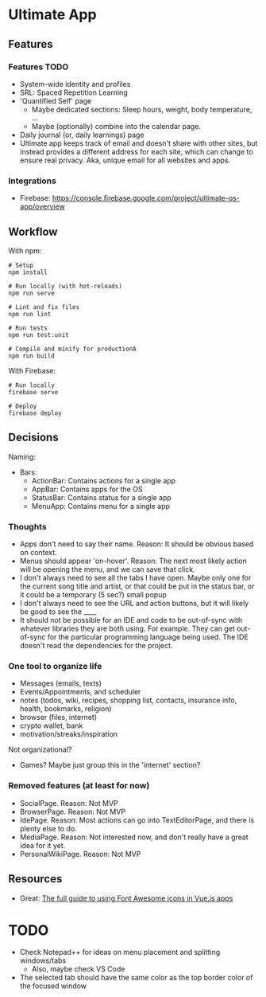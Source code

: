 # Ultimate App


## Features

### Features TODO
- System-wide identity and profiles
- SRL: Spaced Repetition Learning
- 'Quantified Self' page
    - Maybe dedicated sections: Sleep hours, weight, body temperature, ...
    - Maybe (optionally) combine into the calendar page.
- Daily journal (or, daily learnings) page
- Ultimate app keeps track of email and doesn't share with other sites, but instead provides a different address for each site, which can change to ensure real privacy. Aka, unique email for all websites and apps.

### Integrations
- Firebase: https://console.firebase.google.com/project/ultimate-os-app/overview


## Workflow

With npm:

    # Setup
    npm install
    
    # Run locally (with hot-reloads)
    npm run serve
    
    # Lint and fix files
    npm run lint
    
    # Run tests
    npm run test:unit
    
    # Compile and minify for productionA
    npm run build

With Firebase:

    # Run locally
    firebase serve
    
    # Deploy
    firebase deploy


## Decisions

Naming:
- Bars:
    - ActionBar: Contains actions for a single app
    - AppBar: Contains apps for the OS
    - StatusBar: Contains status for a single app
    - MenuApp: Contains menu for a single app


### Thoughts
- Apps don't need to say their name. Reason: It should be obvious based on context.
- Menus should appear 'on-hover'. Reason: The next most likely action will be opening the menu, and we can save that click.
- I don't always need to see all the tabs I have open. Maybe only one for the current song title and artist, or that could be put in the status bar, or it could be a temporary (5 sec?) small popup
- I don't always need to see the URL and action buttons, but it will likely be good to see the ____
- It should not be possible for an IDE and code to be out-of-sync with whatever libraries they are both using. For example. They can get out-of-sync for the particular programming language being used. The IDE doesn't read the dependencies for the project.

### One tool to organize life
- Messages (emails, texts)
- Events/Appointments, and scheduler
- notes (todos, wiki, recipes, shopping list, contacts, insurance info, health, bookmarks, religion)
- browser (files, internet)
- crypto wallet, bank
- motivation/streaks/inspiration

Not organizational?
- Games? Maybe just group this in the 'internet' section?

### Removed features (at least for now)
- SocialPage. Reason: Not MVP
- BrowserPage. Reason: Not MVP
- IdePage. Reason: Most actions can go into TextEditorPage, and there is plenty else to do.
- MediaPage. Reason: Not interested now, and don't really have a great idea for it yet.
- PersonalWikiPage. Reason: Not MVP


## Resources
- Great: [The full guide to using Font Awesome icons in Vue.js apps](https://blog.logrocket.com/full-guide-to-using-font-awesome-icons-in-vue-js-apps-5574c74d9b2d/)



# TODO
- Check Notepad++ for ideas on menu placement and splitting windows/tabs
    - Also, maybe check VS Code
- The selected tab should have the same color as the top border color of the focused window

